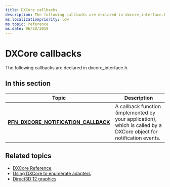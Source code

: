 ```yaml
---
title: DXCore callbacks
description: The following callbacks are declared in dxcore_interface.h.
ms.localizationpriority: low
ms.topic: reference
ms.date: 06/20/2019
---
```


# DXCore callbacks

The following callbacks are declared in dxcore_interface.h.

## In this section

| Topic | Description |
|-|-|
| [**PFN_DXCORE_NOTIFICATION_CALLBACK**](./dxcore_interface/nc-dxcore_interface-pfn_dxcore_notification_callback.md) | A callback function (implemented by your application), which is called by a DXCore object for notification events. |

## Related topics

* [DXCore Reference](./dxcore-reference.md)
* [Using DXCore to enumerate adapters](./dxcore-enum-adapters.md)
* [Direct3D 12 graphics](../direct3d12/direct3d-12-graphics.md)